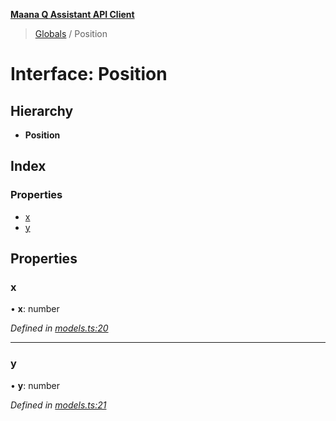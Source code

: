 **[Maana Q Assistant API Client](../README.md)**

> [Globals](../README.md) / Position

# Interface: Position

## Hierarchy

* **Position**

## Index

### Properties

* [x](position.md#x)
* [y](position.md#y)

## Properties

### x

•  **x**: number

*Defined in [models.ts:20](https://github.com/maana-io/q-assistant-client/blob/18eccdb/src/models.ts#L20)*

___

### y

•  **y**: number

*Defined in [models.ts:21](https://github.com/maana-io/q-assistant-client/blob/18eccdb/src/models.ts#L21)*
